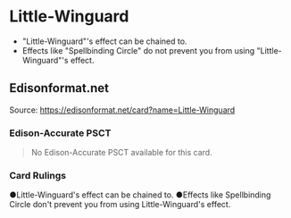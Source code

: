 # Little-Winguard

*   "Little-Winguard"'s effect can be chained to.
*   Effects like "Spellbinding Circle" do not prevent you from using "Little-Winguard"'s effect.

## Edisonformat.net

Source: https://edisonformat.net/card?name=Little-Winguard

### Edison-Accurate PSCT

> No Edison-Accurate PSCT available for this card.

### Card Rulings

●Little-Winguard's effect can be chained to.
●Effects like Spellbinding Circle don't prevent you from using Little-Winguard's effect.
            